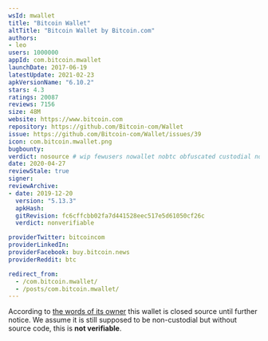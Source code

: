```yaml
---
wsId: mwallet
title: "Bitcoin Wallet"
altTitle: "Bitcoin Wallet by Bitcoin.com"
authors:
- leo
users: 1000000
appId: com.bitcoin.mwallet
launchDate: 2017-06-19
latestUpdate: 2021-02-23
apkVersionName: "6.10.2"
stars: 4.3
ratings: 20087
reviews: 7156
size: 48M
website: https://www.bitcoin.com
repository: https://github.com/Bitcoin-com/Wallet
issue: https://github.com/Bitcoin-com/Wallet/issues/39
icon: com.bitcoin.mwallet.png
bugbounty: 
verdict: nosource # wip fewusers nowallet nobtc obfuscated custodial nosource nonverifiable reproducible bounty defunct
date: 2020-04-27
reviewStale: true
signer: 
reviewArchive:
- date: 2019-12-20
  version: "5.13.3"
  apkHash: 
  gitRevision: fc6cffcbb02fa7d441528eec517e5d61050cf26c
  verdict: nonverifiable

providerTwitter: bitcoincom
providerLinkedIn: 
providerFacebook: buy.bitcoin.news
providerReddit: btc

redirect_from:
  - /com.bitcoin.mwallet/
  - /posts/com.bitcoin.mwallet/
---
```



According to
[the words of its owner](https://www.reddit.com/r/btc/comments/g04ece/bitcoincom_wallet_app_is_still_closed_source/fn7rlvy/)
this wallet is closed source until further notice. We assume it is still
supposed to be non-custodial but without source code, this is **not verifiable**.
